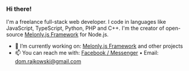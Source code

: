 ### Hi there!

I'm a freelance full-stack web developer. I code in languages like JavaScript, TypeScript, Python, PHP and C++. I'm the creator of open-source [Melonly.js Framework](https://github.com/Doc077/melonly) for Node.js.

- 🔭 I’m currently working on: [Melonly.js Framework](https://github.com/Doc077/melonly) and other projects
- 📫 You can reach me with: [Facebook / Messenger](https://www.facebook.com/dominik.rajkowski.9) • Email: dom.rajkowski@gmail.com
